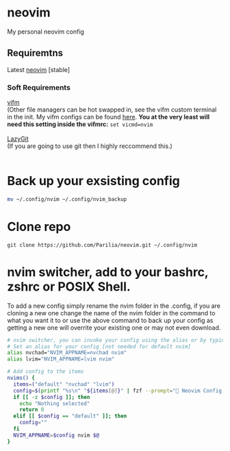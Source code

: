 # neovim
My personal neovim config

## Requiremtns
Latest <a href="https://neovim.io/">neovim</a> [stable]<br>
### Soft Requirements
<a href="https://github.com/vifm/vifm">vifm</a> <br>  (Other file managers can be hot swapped in, see the vifm custom terminal in the init. My vifm configs can be found <a href="https://github.com/Parilia/Dotfiles/tree/main/vifm">here</a>. **You at the very least will need this setting inside the vifmrc:** <code>set vicmd=nvim</code><br><br>
<a href="https://github.com/jesseduffield/lazygit">LazyGit</a>  <br> (If you are going to use git then I highly reccommend this.)<br>
<br>
# Back up your exsisting config
```bash
mv ~/.config/nvim ~/.config/nvim_backup
```
# Clone repo
```
git clone https://github.com/Parilia/neovim.git ~/.config/nvim
```
# nvim switcher, add to your bashrc, zshrc or POSIX Shell.
To add a new config simply rename the nvim folder in the .config, if you are cloning a new one change the name of the nvim folder in the command to what you want it to or use the above command to back up your config as getting a new one will overrite your existing one or may not even download.

```bash
# nvim switcher, you can invoke your config using the alias or by typing "nvims" into your shell
# Set an alias for your config [not needed for default nvim]
alias nvchad="NVIM_APPNAME=nvchad nvim"
alias lvim="NVIM_APPNAME=lvim nvim"

# Add config to the items
nvims() {
  items=("default" "nvchad" "lvim")
  config=$(printf "%s\n" "${items[@]}" | fzf --prompt=" Neovim Config  " --height=~50% --layout=reverse --border --exit-0)
  if [[ -z $config ]]; then
    echo "Nothing selected"
    return 0
  elif [[ $config == "default" ]]; then
    config=""
  fi
  NVIM_APPNAME=$config nvim $@
}
```
